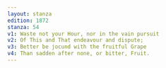 ```yaml
---
layout: stanza
edition: 1872
stanza: 54
v1: Waste not your Hour, nor in the vain pursuit
v2: Of This and That endeavour and dispute;
v3: Better be jocund with the fruitful Grape
v4: Than sadden after none, or bitter, Fruit.
---
```

